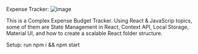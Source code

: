 Expense Tracker:
![image](https://user-images.githubusercontent.com/44588531/177349743-bd528b55-76de-4518-8d52-e1a0baec3ddf.png)


This is a Complex Expense Budget Tracker.
Using React & JavaScrip topics, some of them are State Management in React, Context API, Local Storage, Material UI, and how to create a scalable React folder structure.

Setup:
  run npm i && npm start
